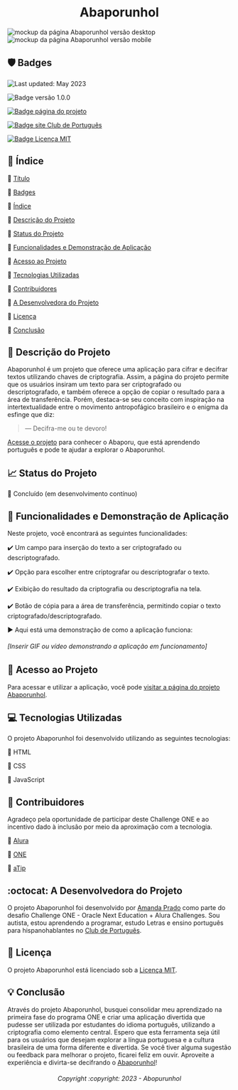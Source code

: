 # <h1 align="center">Abaporunhol</h1>
![mockup da página Abaporunhol versão desktop](https://github.com/clubdeportugues/abaporunhol/assets/133647999/afe5503b-5dda-4e73-a99c-03910b256030)
![mockup da página Abaporunhol versão mobile](https://github.com/clubdeportugues/abaporunhol/assets/133647999/db45937a-d230-40df-bda2-d6cf0957fbdd)

 ## :shield: Badges 

![Last updated: May 2023](https://img.shields.io/badge/Last%20updated-May%202023-52b128)

![Badge versão 1.0.0](https://img.shields.io/badge/Version-1.0.0-001B52)
    
[![Badge página do projeto](https://img.shields.io/badge/Project%20Page-Abaporunhol-FFDF00)](https://clubdeportugues.github.io/abaporunhol/)
    
[![Badge site Club de Português](https://img.shields.io/badge/Website-Club%20de%20Portugu%C3%AAs-019B38)](https://clubdeportugues.com/)
    
[![Badge Licença MIT](https://img.shields.io/badge/License-MIT-D1C511)](https://opensource.org/licenses/MIT) 

## :bookmark_tabs: Índice 

:small_blue_diamond: [Título](#abaporunhol)

:small_blue_diamond: [Badges](#shield-badges)

:small_blue_diamond: [Índice](#bookmark_tabs-índice)

:small_blue_diamond: [Descrição do Projeto](#book-descrição-do-projeto)

:small_blue_diamond: [Status do Projeto](#chart_with_upwards_trend-status-do-projeto)

:small_blue_diamond: [Funcionalidades e Demonstração de Aplicação](#wrench-funcionalidades-e-demonstração-de-aplicação)

:small_blue_diamond: [Acesso ao Projeto](#link-acesso-ao-projeto)

:small_blue_diamond: [Tecnologias Utilizadas](#computer-tecnologias-utilizadas)

:small_blue_diamond: [Contribuidores](#handshake-contribuidores)

:small_blue_diamond: [A Desenvolvedora do Projeto](#octocat-a-desenvolvedora-do-projeto)

:small_blue_diamond: [Licença](#scroll-licença)

:small_blue_diamond: [Conclusão](#bulb-conclusão)

## :book: Descrição do Projeto 

  Abaporunhol é um projeto que oferece uma aplicação para cifrar e decifrar textos utilizando chaves de criptografia. Assim, a página do projeto permite que os usuários insiram um texto para ser criptografado   ou descriptografado, e também oferece a opção de copiar o resultado para a área de transferência. 
  Porém, destaca-se seu conceito com inspiração na intertextualidade entre o movimento antropofágico brasileiro e o enigma da esfinge que diz: 
  >— Decifra-me ou te devoro!

 [Acesse o projeto](https://clubdeportugues.github.io/abaporunhol/) para conhecer o Abaporu, que está aprendendo português e pode te ajudar a explorar o Abaporunhol.

## :chart_with_upwards_trend: Status do Projeto

:small_blue_diamond: Concluído (em desenvolvimento contínuo)

## :wrench: Funcionalidades e Demonstração de Aplicação 

Neste projeto, você encontrará as seguintes funcionalidades:

:heavy_check_mark: Um campo para inserção do texto a ser criptografado ou descriptografado.

:heavy_check_mark: Opção para escolher entre criptografar ou descriptografar o texto.

:heavy_check_mark: Exibição do resultado da criptografia ou descriptografia na tela.

:heavy_check_mark: Botão de cópia para a área de transferência, permitindo copiar o texto criptografado/descriptografado.

:arrow_forward: Aqui está uma demonstração de como a aplicação funciona:

<h6>[Inserir GIF ou vídeo demonstrando a aplicação em funcionamento]</h6>

## :link: Acesso ao Projeto 

Para acessar e utilizar a aplicação, você pode [visitar a página do projeto Abaporunhol](https://clubdeportugues.github.io/abaporunhol/).

## :computer: Tecnologias Utilizadas 

O projeto Abaporunhol foi desenvolvido utilizando as seguintes tecnologias:

:small_blue_diamond: HTML

:small_blue_diamond: CSS

:small_blue_diamond: JavaScript

## :handshake: Contribuidores 

Agradeço pela oportunidade de participar deste Challenge ONE e ao incentivo dado à inclusão por meio da aproximação com a tecnologia.

:small_blue_diamond: [Alura](https://github.com/alura-cursos)

:small_blue_diamond: [ONE](https://www.oracle.com/br/education/oracle-next-education/)

:small_blue_diamond: [aTip](https://atip.io/member) 

## :octocat: A Desenvolvedora do Projeto

O projeto Abaporunhol foi desenvolvido por [Amanda Prado](https://github.com/clubdeportugues) como parte do desafio Challenge ONE - Oracle Next Education + Alura Challenges. Sou autista, estou aprendendo a programar, estudo Letras e ensino português para hispanohablantes no [Club de Português](https://clubdeportugues.com/).

## :scroll: Licença

O projeto Abaporunhol está licenciado sob a [Licença MIT](https://opensource.org/licenses/MIT).

## :bulb: Conclusão 

Através do projeto Abaporunhol, busquei consolidar meu aprendizado na primeira fase do programa ONE e criar uma aplicação divertida que pudesse ser utilizada por estudantes do idioma português, utilizando a criptografia como elemento central. Espero que esta ferramenta seja útil para os usuários que desejam explorar a língua portuguesa e a cultura brasileira de uma forma diferente e divertida. Se você tiver alguma sugestão ou feedback para melhorar o projeto, ficarei feliz em ouvir. Aproveite a experiência e divirta-se decifrando o [Abaporunhol](https://clubdeportugues.github.io/abaporunhol/)!

<h6 align="center">Copyright :copyright: 2023 - Abopurunhol</h6>
